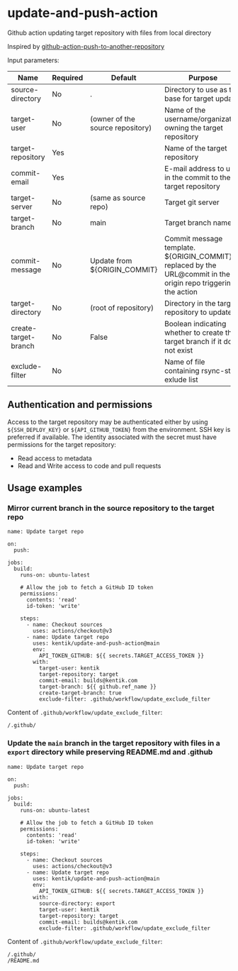 # update-and-push-action
Github action updating target repository with files from local directory

Inspired by [github-action-push-to-another-repository](https://github.com/cpina/github-action-push-to-another-repository)

Input parameters:

| Name | Required      | Default | Purpose |
| ---- | ------------- | ------- | ------- |
| source-directory     | No  | . | Directory to use as the base for target update |
| target-user          | No  | (owner of the source repository)  | Name of the username/organization owning the target repository |
| target-repository    | Yes |   | Name of the target repository |
| commit-email         | Yes |   | E-mail address to use in the commit to the target repository |
| target-server        | No  | (same as source repo) | Target git server |
| target-branch        | No  | main | Target branch name |
| commit-message       | No  | Update from ${ORIGIN_COMMIT} | Commit message template. ${ORIGIN_COMMIT} is replaced by the URL@commit in the origin repo triggering the action |
| target-directory     | No  | (root of repository) | Directory in the target repository to update |
| create-target-branch | No  | False | Boolean indicating whether to create the target branch if it does not exist |
| exclude-filter       | No  |       | Name of file containing rsync-style exlude list |

## Authentication and permissions

Access to the target repository may be authenticated either by using `${SSH_DEPLOY_KEY}` or `${API_GITHUB_TOKEN}` from the environment.
SSH key is preferred if available. The identity associated with the secret must have permissions for the target repository:
- Read access to metadata
- Read and Write access to code and pull requests

## Usage examples

### Mirror current branch in the source repository to the target repo

```
name: Update target repo

on:
  push:

jobs:
  build:
    runs-on: ubuntu-latest

    # Allow the job to fetch a GitHub ID token
    permissions:
      contents: 'read'
      id-token: 'write'

    steps:
      - name: Checkout sources
        uses: actions/checkout@v3
      - name: Update target repo
        uses: kentik/update-and-push-action@main
        env:
          API_TOKEN_GITHUB: ${{ secrets.TARGET_ACCESS_TOKEN }}
        with:
          target-user: kentik
          target-repository: target
          commit-email: builds@kentik.com
          target-branch: ${{ github.ref_name }}
          create-target-branch: true
          exclude-filter: .github/workflow/update_exclude_filter
```
Content of `.github/workflow/update_exclude_filter`:
```
/.github/
```

### Update the `main` branch in the target repository with files in a `export` directory while preserving README.md and .github
```
name: Update target repo

on:
  push:

jobs:
  build:
    runs-on: ubuntu-latest

    # Allow the job to fetch a GitHub ID token
    permissions:
      contents: 'read'
      id-token: 'write'

    steps:
      - name: Checkout sources
        uses: actions/checkout@v3
      - name: Update target repo
        uses: kentik/update-and-push-action@main
        env:
          API_TOKEN_GITHUB: ${{ secrets.TARGET_ACCESS_TOKEN }}
        with:
          source-directory: export
          target-user: kentik
          target-repository: target
          commit-email: builds@kentik.com
          exclude-filter: .github/workflow/update_exclude_filter
```
Content of `.github/workflow/update_exclude_filter`:
```
/.github/
/README.md
```
